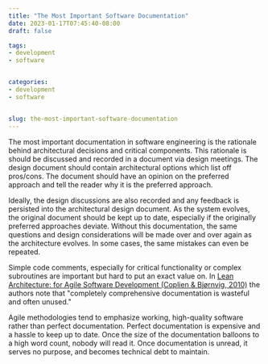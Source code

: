 ```yaml
---
title: "The Most Important Software Documentation"
date: 2023-01-17T07:45:40-08:00
draft: false

tags:
- development
- software


categories:
- development
- software


slug: the-most-important-software-documentation
---
```


The most important documentation in software engineering is the rationale behind architectural decisions and critical components. This rationale is should be discussed and recorded in a document via design meetings. The design document should contain architectural options which list off pros/cons. The document should have an opinion on the preferred approach and tell the reader why it is the preferred approach.

Ideally, the design discussions are also recorded and any feedback is persisted into the architectural design document. As the system evolves, the original document should be kept up to date, especially if the originally preferred approaches deviate. Without this documentation, the same questions and design considerations will be made over and over again as the architecture evolves. In some cases, the same mistakes can even be repeated.

Simple code comments, especially for critical functionality or complex subroutines are important but hard to put an exact value on. In [Lean Architecture: for Agile Software Development (Coplien & Bjørnvig, 2010)](https://www.amazon.com/Lean-Architecture-Agile-Software-Development/dp/0470684208) the authors note that "completely comprehensive documentation is wasteful and often unused."

Agile methodologies tend to emphasize working, high-quality software rather than perfect documentation. Perfect documentation is expensive and a hassle to keep up to date. Once the size of the documentation balloons to a high word count, nobody will read it. Once documentation is unread, it serves no purpose, and becomes technical debt to maintain.

